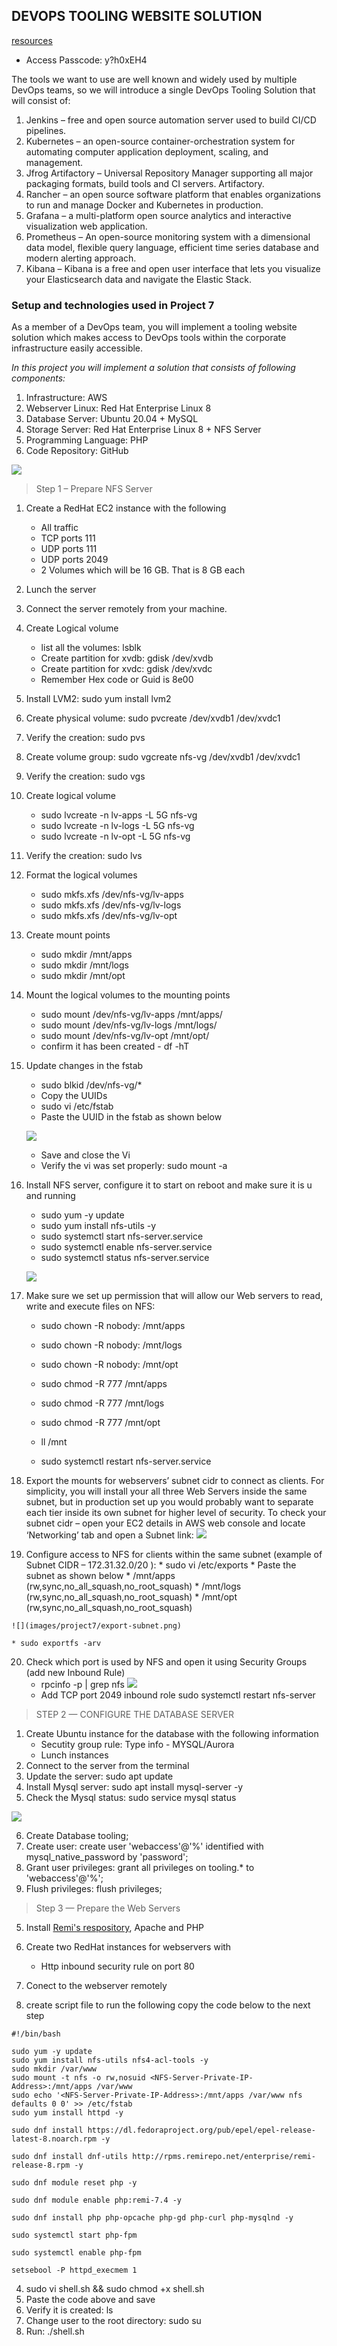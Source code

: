 ## DEVOPS TOOLING WEBSITE SOLUTION

[resources](https://us02web.zoom.us/rec/share/EbAd9iPszpOMtp-sCHLCnK3wP5g3py3fZ8fsiy7g-eKLstzToeDmybxgQQxCTKKe.OGxI7nm9U91B_RSv)
- Access Passcode: y?h0xEH4

The tools we want to use are well known and widely used by multiple DevOps teams, so we will introduce a single DevOps Tooling Solution that will consist of:

1. Jenkins – free and open source automation server used to build CI/CD pipelines.
2. Kubernetes – an open-source container-orchestration system for automating computer application deployment, scaling, and management.
3. Jfrog Artifactory – Universal Repository Manager supporting all major packaging formats, build tools and CI servers. Artifactory.
4. Rancher – an open source software platform that enables organizations to run and manage Docker and Kubernetes in production.
5. Grafana – a multi-platform open source analytics and interactive visualization web application.
6. Prometheus – An open-source monitoring system with a dimensional data model, flexible query language, efficient time series database and modern alerting approach.
7. Kibana – Kibana is a free and open user interface that lets you visualize your Elasticsearch data and navigate the Elastic Stack.

### Setup and technologies used in Project 7

As a member of a DevOps team, you will implement a tooling website solution which makes access to DevOps tools within the corporate infrastructure easily accessible.

_In this project you will implement a solution that consists of following components:_

1. Infrastructure: AWS
2. Webserver Linux: Red Hat Enterprise Linux 8
3. Database Server: Ubuntu 20.04 + MySQL
4. Storage Server: Red Hat Enterprise Linux 8 + NFS Server
5. Programming Language: PHP
6. Code Repository: GitHub

![](images/project7/archecture.png)

> Step 1 – Prepare NFS Server
1. Create a RedHat EC2 instance with the following 
    * All traffic
    * TCP ports 111
    * UDP ports 111
    * UDP ports 2049
    * 2 Volumes which will be 16 GB. That is 8 GB each

2. Lunch the server
3. Connect the server remotely from your machine.
4. Create Logical volume
    * list all the volumes: lsblk
    * Create partition for xvdb: gdisk /dev/xvdb
    * Create partition for xvdc: gdisk /dev/xvdc
    * Remember Hex code or Guid is 8e00
5. Install LVM2: sudo yum install lvm2
6. Create physical volume: sudo pvcreate /dev/xvdb1 /dev/xvdc1
7. Verify the creation: sudo pvs
8. Create volume group: sudo vgcreate nfs-vg /dev/xvdb1 /dev/xvdc1
9. Verify the creation: sudo vgs
10. Create logical volume
    * sudo lvcreate -n lv-apps -L 5G nfs-vg
    * sudo lvcreate -n lv-logs -L 5G nfs-vg
    * sudo lvcreate -n lv-opt -L 5G nfs-vg
11. Verify the creation: sudo lvs
12. Format the logical volumes
    * sudo mkfs.xfs /dev/nfs-vg/lv-apps
    * sudo mkfs.xfs /dev/nfs-vg/lv-logs
    * sudo mkfs.xfs /dev/nfs-vg/lv-opt
13. Create mount points
    * sudo mkdir /mnt/apps
    * sudo mkdir /mnt/logs
    * sudo mkdir /mnt/opt
14. Mount the logical volumes to the mounting points
    * sudo mount /dev/nfs-vg/lv-apps /mnt/apps/
    * sudo mount /dev/nfs-vg/lv-logs /mnt/logs/
    * sudo mount /dev/nfs-vg/lv-opt /mnt/opt/
    * confirm it has been created - df -hT
15. Update changes in the fstab
    * sudo blkid /dev/nfs-vg/*
    * Copy the UUIDs
    * sudo vi /etc/fstab
    * Paste the UUID in the fstab as shown below

    ![](images/project7/fstab.png)
    * Save and close the Vi
    * Verify the vi was set properly: sudo mount -a
16. Install NFS server, configure it to start on reboot and make sure it is u and running
    * sudo yum -y update
    * sudo yum install nfs-utils -y
    * sudo systemctl start nfs-server.service
    * sudo systemctl enable nfs-server.service
    * sudo systemctl status nfs-server.service

     ![](images/project7/start-nfs.png)

17. Make sure we set up permission that will allow our Web servers to read, write and execute files on NFS:
    * sudo chown -R nobody: /mnt/apps
    * sudo chown -R nobody: /mnt/logs
    * sudo chown -R nobody: /mnt/opt

    * sudo chmod -R 777 /mnt/apps
    * sudo chmod -R 777 /mnt/logs
    * sudo chmod -R 777 /mnt/opt
    * ll /mnt
    * sudo systemctl restart nfs-server.service
18. Export the mounts for webservers’ subnet cidr to connect as clients. For simplicity, you will install your all three Web Servers inside the same subnet, but in production set up you would probably want to separate each tier inside its own subnet for higher level of security.
To check your subnet cidr – open your EC2 details in AWS web console and locate ‘Networking’ tab and open a Subnet link:
![](images/project7/subnet.png)

19.  Configure access to NFS for clients within the same subnet (example of Subnet CIDR – 172.31.32.0/20 ):
    * sudo vi /etc/exports
    * Paste the subnet as shown below
    * /mnt/apps <Subnet-CIDR>(rw,sync,no_all_squash,no_root_squash)
    * /mnt/logs <Subnet-CIDR>(rw,sync,no_all_squash,no_root_squash)
    * /mnt/opt <Subnet-CIDR>(rw,sync,no_all_squash,no_root_squash)

    ![](images/project7/export-subnet.png)
    
    * sudo exportfs -arv
20. Check which port is used by NFS and open it using Security Groups (add new Inbound Rule)
    * rpcinfo -p | grep nfs
    ![](images/project7/nfs-port.png)
    * Add TCP port 2049 inbound role
    sudo systemctl restart nfs-server

> STEP 2 — CONFIGURE THE DATABASE SERVER
1. Create Ubuntu instance for the database with the following information
    * Secutity group rule: Type info - MYSQL/Aurora
    * Lunch instances
2. Connect to the server from the terminal
3. Update the server: sudo apt update
4. Install Mysql server: sudo apt install mysql-server -y
5. Check the Mysql status: sudo service mysql status

![](images/project7/mysql-status.png)

6. Create Database tooling;
7. Create user: create user 'webaccess'@'%' identified with mysql_native_password by 'password';
8. Grant user privileges: grant all privileges on tooling.* to 'webaccess'@'%';
9. Flush privileges: flush privileges;


> Step 3 — Prepare the Web Servers
5. Install [Remi's respository](http://www.servermom.org/how-to-enable-remi-repo-on-centos-7-6-and-5/2790/), Apache and PHP

1. Create two RedHat instances for webservers with
    * Http inbound security rule on port 80
2. Conect to the webserver remotely
3. create script file to run the following copy the code below to the next step
```
#!/bin/bash

sudo yum -y update
sudo yum install nfs-utils nfs4-acl-tools -y
sudo mkdir /var/www
sudo mount -t nfs -o rw,nosuid <NFS-Server-Private-IP-Address>:/mnt/apps /var/www
sudo echo '<NFS-Server-Private-IP-Address>:/mnt/apps /var/www nfs defaults 0 0' >> /etc/fstab
sudo yum install httpd -y

sudo dnf install https://dl.fedoraproject.org/pub/epel/epel-release-latest-8.noarch.rpm -y

sudo dnf install dnf-utils http://rpms.remirepo.net/enterprise/remi-release-8.rpm -y

sudo dnf module reset php -y

sudo dnf module enable php:remi-7.4 -y

sudo dnf install php php-opcache php-gd php-curl php-mysqlnd -y

sudo systemctl start php-fpm

sudo systemctl enable php-fpm

setsebool -P httpd_execmem 1

```
4. sudo vi shell.sh && sudo chmod +x shell.sh
5. Paste the code above and save
6. Verify it is created: ls
7. Change user to the root directory: sudo su
8. Run: ./shell.sh



